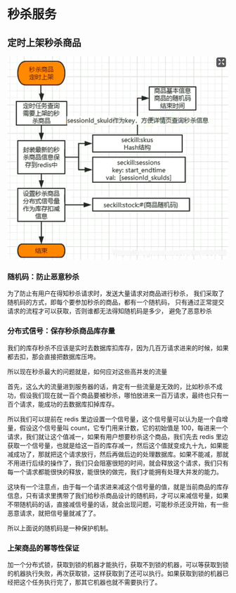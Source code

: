 # 秒杀服务
## 定时上架秒杀商品
![img.png](img.png)

### 随机码：防止恶意秒杀

为了防止有用户在得知秒杀请求时，发送大量请求对商品进行秒杀，
我们采取了随机码的方式，即每个要参加秒杀的商品，都有一个随机码，
只有通过正常提交请求的流程才可以获取，否则谁都无法得知随机码是多少，
避免了恶意秒杀

### 分布式信号：保存秒杀商品库存量
我们的库存秒杀不应该是实时去数据库扣库存，因为几百万请求进来的时候，如果都去扣，那会直接把数据库压垮。

所以现在秒杀最大的问题就是，如何应对这些高并发的流量

首先，这么大的流量进到服务器的话，肯定有一些流量是无效的，比如秒杀不成功，假设我们现在就一百个商品要被秒杀，哪怕放进来一百万请求，最终也只有一百个请求，能成功的去数据库扣掉库存。

所以我们可以提前在 redis 里边设置一个信号量，这个信号量可以认为是一个自增量，假设这个信号量叫 count，它专门用来计数，它的初始值是 100，每进来一个请求，我们就让这个值减一，如果有用户想要秒杀这个商品，我们先去 redis 里边获取一个信号量，也就是给这一百的库存减一，然后这个值就变成九十九，如果能减成功了，那就把这个请求放行，然后再做后边的处理数据库。如果不能减，那就不用进行后续的操作了，我们只会阻塞很短的时间，就会释放这个请求，我们只有每一个请求都能很快的释放，能很快的做完，我们才能拥有处理大并发的能力。

这块有一个注意点，由于每一个请求进来减这个信号量的值，就是当前商品的库存信息，只有请求里携带了我们给秒杀商品设计的随机码，才可以来减信号量，如果不带随机码的话，直接减信号量的话，就会出现问题，可能秒杀还没开始，有一些恶意请求，就把信号量就减了了。

所以上面说的随机码是一种保护机制。

### 上架商品的幂等性保证
加一个分布式锁，获取到锁的机器才能执行，获取不到锁的机器，可以等获取到锁的机器执行失败，再次获取锁，这样获取到了还可以执行。如果获取到锁的机器已经把这个任务执行完了，那其它机器也就不需要执行了。